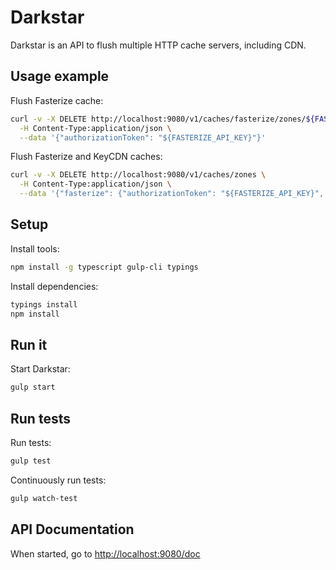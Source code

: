 # Darkstar

Darkstar is an API to flush multiple HTTP cache servers, including CDN.

## Usage example

Flush Fasterize cache:
```bash
curl -v -X DELETE http://localhost:9080/v1/caches/fasterize/zones/${FASTERIZE_CONFIG_ID} \
  -H Content-Type:application/json \
  --data '{"authorizationToken": "${FASTERIZE_API_KEY}"}'
```

Flush Fasterize and KeyCDN caches:
```bash
curl -v -X DELETE http://localhost:9080/v1/caches/zones \
  -H Content-Type:application/json \
  --data '{"fasterize": {"authorizationToken": "${FASTERIZE_API_KEY}", "zoneID": "${FASTERIZE_CONFIG_ID}"}, "keycdn": {"authorizationToken": "${KEYCDN_API_KEY}", "zoneID": "${KEYCDN_ZONE_ID}"}}'
```

## Setup

Install tools:
```bash
npm install -g typescript gulp-cli typings
```

Install dependencies:
```bash
typings install
npm install
```

## Run it

Start Darkstar:
```bash
gulp start
```

## Run tests

Run tests:
```bash
gulp test
```

Continuously run tests:
```bash
gulp watch-test
```

## API Documentation

When started, go to [http://localhost:9080/doc](http://localhost:9080/doc)
